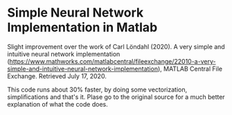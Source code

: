 # Simple Neural Network Implementation in Matlab
Slight improvement over the work of Carl Löndahl (2020). A very simple and intuitive neural network implementation (https://www.mathworks.com/matlabcentral/fileexchange/22010-a-very-simple-and-intuitive-neural-network-implementation), MATLAB Central File Exchange. Retrieved July 17, 2020.

This code runs about 30% faster, by doing some vectorization, simplifications and that's it. Plase go to the original source for a much better explanation of what the code does.
